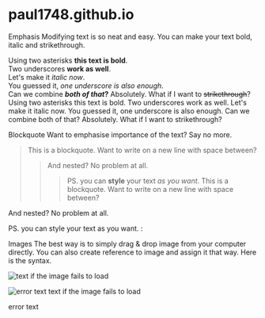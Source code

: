 # paul1748.github.io
Emphasis
Modifying text is so neat and easy. You can make your text bold, italic and strikethrough.

Using two asterisks **this text is bold**.  
Two underscores __work as well__.  
Let's make it *italic now*.  
You guessed it, _one underscore is also enough_.  
Can we combine **_both of that_?** Absolutely.
What if I want to ~~strikethrough~~?
Using two asterisks this text is bold.
Two underscores work as well.
Let's make it italic now.
You guessed it, one underscore is also enough.
Can we combine both of that? Absolutely.
What if I want to strikethrough?

Blockquote
Want to emphasise importance of the text? Say no more.

> This is a blockquote.
> Want to write on a new line with space between?
>
> > And nested? No problem at all.
> >
> > > PS. you can **style** your text _as you want_.
This is a blockquote. Want to write on a new line with space between?

And nested? No problem at all.

PS. you can style your text as you want. :

Images
The best way is to simply drag & drop image from your computer directly. You can also create reference to image and assign it that way.
Here is the syntax.

![text if the image fails to load](auto-generated-path-to-file-when-you-upload-image "Text displayed on hover")

[logo]: auto-generated-path-to-file-when-you-upload-image "Hover me"
![error text][logo]
text if the image fails to load

error text
